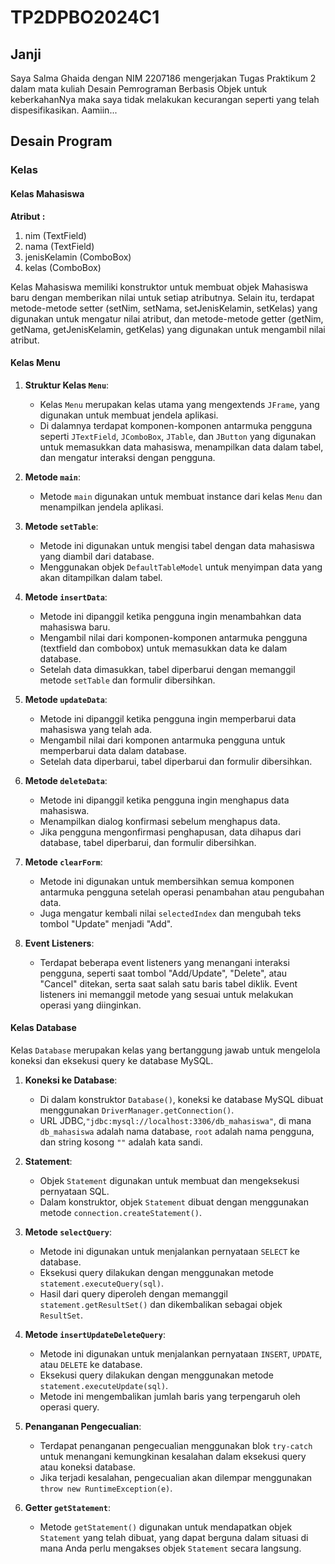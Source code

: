 # TP2DPBO2024C1
## Janji
Saya Salma Ghaida dengan NIM 2207186 mengerjakan Tugas Praktikum 2 dalam mata kuliah Desain Pemrograman Berbasis Objek untuk keberkahanNya maka saya tidak melakukan kecurangan seperti yang telah dispesifikasikan. Aamiin...

## Desain Program
### Kelas
#### Kelas Mahasiswa
**Atribut :**
1. nim (TextField)
2. nama (TextField)
3. jenisKelamin (ComboBox)
4. kelas (ComboBox)

Kelas Mahasiswa memiliki konstruktor untuk membuat objek Mahasiswa baru dengan memberikan nilai untuk setiap atributnya. Selain itu, terdapat metode-metode setter (setNim, setNama, setJenisKelamin, setKelas) yang digunakan untuk mengatur nilai atribut, dan metode-metode getter (getNim, getNama, getJenisKelamin, getKelas) yang digunakan untuk mengambil nilai atribut.

#### Kelas Menu
1. **Struktur Kelas `Menu`**:
   - Kelas `Menu` merupakan kelas utama yang mengextends `JFrame`, yang digunakan untuk membuat jendela aplikasi.
   - Di dalamnya terdapat komponen-komponen antarmuka pengguna seperti `JTextField`, `JComboBox`, `JTable`, dan `JButton` yang digunakan untuk memasukkan data mahasiswa, menampilkan data dalam tabel, dan mengatur interaksi dengan pengguna.

2. **Metode `main`**:
   - Metode `main` digunakan untuk membuat instance dari kelas `Menu` dan menampilkan jendela aplikasi.

3. **Metode `setTable`**:
   - Metode ini digunakan untuk mengisi tabel dengan data mahasiswa yang diambil dari database.
   - Menggunakan objek `DefaultTableModel` untuk menyimpan data yang akan ditampilkan dalam tabel.

4. **Metode `insertData`**:
   - Metode ini dipanggil ketika pengguna ingin menambahkan data mahasiswa baru.
   - Mengambil nilai dari komponen-komponen antarmuka pengguna (textfield dan combobox) untuk memasukkan data ke dalam database.
   - Setelah data dimasukkan, tabel diperbarui dengan memanggil metode `setTable` dan formulir dibersihkan.

5. **Metode `updateData`**:
   - Metode ini dipanggil ketika pengguna ingin memperbarui data mahasiswa yang telah ada.
   - Mengambil nilai dari komponen antarmuka pengguna untuk memperbarui data dalam database.
   - Setelah data diperbarui, tabel diperbarui dan formulir dibersihkan.

6. **Metode `deleteData`**:
   - Metode ini dipanggil ketika pengguna ingin menghapus data mahasiswa.
   - Menampilkan dialog konfirmasi sebelum menghapus data.
   - Jika pengguna mengonfirmasi penghapusan, data dihapus dari database, tabel diperbarui, dan formulir dibersihkan.

7. **Metode `clearForm`**:
   - Metode ini digunakan untuk membersihkan semua komponen antarmuka pengguna setelah operasi penambahan atau pengubahan data.
   - Juga mengatur kembali nilai `selectedIndex` dan mengubah teks tombol "Update" menjadi "Add".

8. **Event Listeners**:
   - Terdapat beberapa event listeners yang menangani interaksi pengguna, seperti saat tombol "Add/Update", "Delete", atau "Cancel" ditekan, serta saat salah satu baris tabel diklik. Event listeners ini memanggil metode yang sesuai untuk melakukan operasi yang diinginkan.

#### Kelas Database
Kelas `Database` merupakan kelas yang bertanggung jawab untuk mengelola koneksi dan eksekusi query ke database MySQL.

1. **Koneksi ke Database**:
   - Di dalam konstruktor `Database()`, koneksi ke database MySQL dibuat menggunakan `DriverManager.getConnection()`.
   - URL JDBC,`"jdbc:mysql://localhost:3306/db_mahasiswa"`, di mana `db_mahasiswa` adalah nama database, `root` adalah nama pengguna, dan string kosong `""` adalah kata sandi.

2. **Statement**:
   - Objek `Statement` digunakan untuk membuat dan mengeksekusi pernyataan SQL.
   - Dalam konstruktor, objek `Statement` dibuat dengan menggunakan metode `connection.createStatement()`.

3. **Metode `selectQuery`**:
   - Metode ini digunakan untuk menjalankan pernyataan `SELECT` ke database.
   - Eksekusi query dilakukan dengan menggunakan metode `statement.executeQuery(sql)`.
   - Hasil dari query diperoleh dengan memanggil `statement.getResultSet()` dan dikembalikan sebagai objek `ResultSet`.

4. **Metode `insertUpdateDeleteQuery`**:
   - Metode ini digunakan untuk menjalankan pernyataan `INSERT`, `UPDATE`, atau `DELETE` ke database.
   - Eksekusi query dilakukan dengan menggunakan metode `statement.executeUpdate(sql)`.
   - Metode ini mengembalikan jumlah baris yang terpengaruh oleh operasi query.

5. **Penanganan Pengecualian**:
   - Terdapat penanganan pengecualian menggunakan blok `try-catch` untuk menangani kemungkinan kesalahan dalam eksekusi query atau koneksi database.
   - Jika terjadi kesalahan, pengecualian akan dilempar menggunakan `throw new RuntimeException(e)`.

6. **Getter `getStatement`**:
   - Metode `getStatement()` digunakan untuk mendapatkan objek `Statement` yang telah dibuat, yang dapat berguna dalam situasi di mana Anda perlu mengakses objek `Statement` secara langsung.

